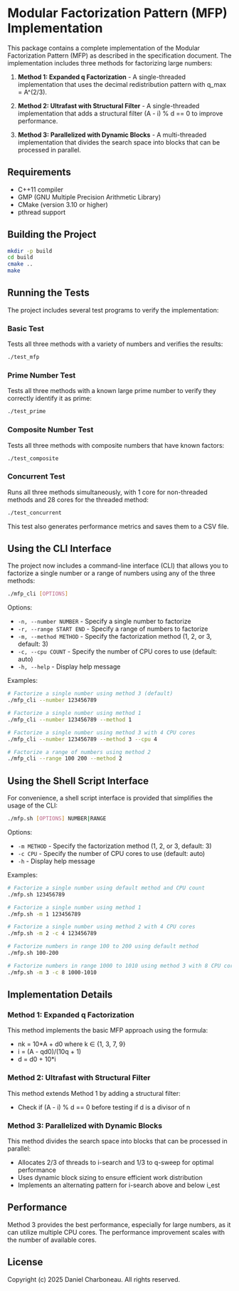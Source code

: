 # Modular Factorization Pattern (MFP) Implementation

This package contains a complete implementation of the Modular Factorization Pattern (MFP) as described in the specification document. The implementation includes three methods for factorizing large numbers:

1. **Method 1: Expanded q Factorization** - A single-threaded implementation that uses the decimal redistribution pattern with q_max = A^(2/3).

2. **Method 2: Ultrafast with Structural Filter** - A single-threaded implementation that adds a structural filter (A - i) % d == 0 to improve performance.

3. **Method 3: Parallelized with Dynamic Blocks** - A multi-threaded implementation that divides the search space into blocks that can be processed in parallel.

## Requirements

- C++11 compiler
- GMP (GNU Multiple Precision Arithmetic Library)
- CMake (version 3.10 or higher)
- pthread support

## Building the Project

```bash
mkdir -p build
cd build
cmake ..
make
```

## Running the Tests

The project includes several test programs to verify the implementation:

### Basic Test

Tests all three methods with a variety of numbers and verifies the results:

```bash
./test_mfp
```

### Prime Number Test

Tests all three methods with a known large prime number to verify they correctly identify it as prime:

```bash
./test_prime
```

### Composite Number Test

Tests all three methods with composite numbers that have known factors:

```bash
./test_composite
```

### Concurrent Test

Runs all three methods simultaneously, with 1 core for non-threaded methods and 28 cores for the threaded method:

```bash
./test_concurrent
```

This test also generates performance metrics and saves them to a CSV file.

## Using the CLI Interface

The project now includes a command-line interface (CLI) that allows you to factorize a single number or a range of numbers using any of the three methods:

```bash
./mfp_cli [OPTIONS]
```

Options:
- `-n, --number NUMBER` - Specify a single number to factorize
- `-r, --range START END` - Specify a range of numbers to factorize
- `-m, --method METHOD` - Specify the factorization method (1, 2, or 3, default: 3)
- `-c, --cpu COUNT` - Specify the number of CPU cores to use (default: auto)
- `-h, --help` - Display help message

Examples:
```bash
# Factorize a single number using method 3 (default)
./mfp_cli --number 123456789

# Factorize a single number using method 1
./mfp_cli --number 123456789 --method 1

# Factorize a single number using method 3 with 4 CPU cores
./mfp_cli --number 123456789 --method 3 --cpu 4

# Factorize a range of numbers using method 2
./mfp_cli --range 100 200 --method 2
```

## Using the Shell Script Interface

For convenience, a shell script interface is provided that simplifies the usage of the CLI:

```bash
./mfp.sh [OPTIONS] NUMBER|RANGE
```

Options:
- `-m METHOD` - Specify the factorization method (1, 2, or 3, default: 3)
- `-c CPU` - Specify the number of CPU cores to use (default: auto)
- `-h` - Display help message

Examples:
```bash
# Factorize a single number using default method and CPU count
./mfp.sh 123456789

# Factorize a single number using method 1
./mfp.sh -m 1 123456789

# Factorize a single number using method 2 with 4 CPU cores
./mfp.sh -m 2 -c 4 123456789

# Factorize numbers in range 100 to 200 using default method
./mfp.sh 100-200

# Factorize numbers in range 1000 to 1010 using method 3 with 8 CPU cores
./mfp.sh -m 3 -c 8 1000-1010
```

## Implementation Details

### Method 1: Expanded q Factorization

This method implements the basic MFP approach using the formula:
- nk = 10*A + d0 where k ∈ {1, 3, 7, 9}
- i = (A - qd0)/(10q + 1)
- d = d0 + 10*i

### Method 2: Ultrafast with Structural Filter

This method extends Method 1 by adding a structural filter:
- Check if (A - i) % d == 0 before testing if d is a divisor of n

### Method 3: Parallelized with Dynamic Blocks

This method divides the search space into blocks that can be processed in parallel:
- Allocates 2/3 of threads to i-search and 1/3 to q-sweep for optimal performance
- Uses dynamic block sizing to ensure efficient work distribution
- Implements an alternating pattern for i-search above and below i_est

## Performance

Method 3 provides the best performance, especially for large numbers, as it can utilize multiple CPU cores. The performance improvement scales with the number of available cores.

## License

Copyright (c) 2025 Daniel Charboneau. All rights reserved.
